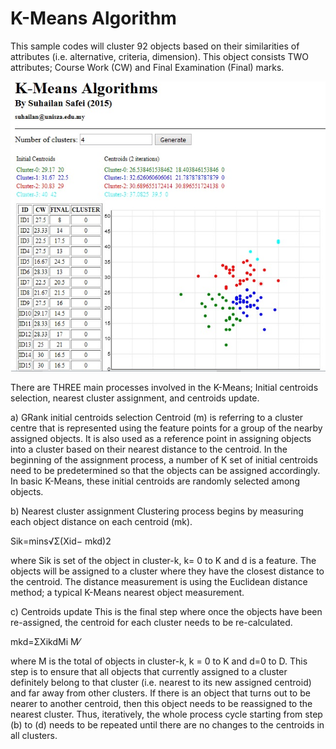 # K-Means Algorithm

This sample codes will cluster 92 objects based on their similarities of attributes (i.e. alternative, criteria, dimension). This object consists TWO attributes; Course Work (CW) and Final Examination (Final) marks.

![alt tag](https://github.com/suhailan/k-means/blob/master/kmeans.jpg)


There are THREE main processes involved in the K-Means; Initial centroids selection, nearest cluster assignment, and centroids update.

a) GRank initial centroids selection
Centroid (m) is referring to a cluster centre that is represented using the feature points for a group of the nearby assigned objects. It is also used as a reference point in assigning objects into a cluster based on their nearest distance to the centroid. In the beginning of the assignment process, a number of K set of initial centroids need to be predetermined so that the objects can be assigned accordingly.
In basic K-Means, these initial centroids are randomly selected among objects. 

b) Nearest cluster assignment
Clustering process begins by measuring each object distance on each centroid (mk).

Sik=mins√Σ(Xid− mkd)2

where Sik is set of the object in cluster-k, k= 0 to K and d is a feature. The objects will be assigned to a cluster where they have the closest distance to the centroid. The distance measurement is using the Euclidean distance method; a typical K-Means nearest object measurement. 

c) Centroids update
This is the final step where once the objects have been re-assigned, the centroid for each cluster needs to be re-calculated.

mkd=ΣXikdMi M⁄

where M is the total of objects in cluster-k, k = 0 to K and d=0 to D. This step is to ensure that all objects that currently assigned to a cluster definitely belong to that cluster (i.e. nearest to its new assigned centroid) and far away from other clusters. If there is an object that turns out to be nearer to another centroid, then this object needs to be reassigned to the nearest cluster. Thus, iteratively, the whole process cycle starting from step (b) to (d) needs to be repeated until there are no changes to the centroids in all clusters.
